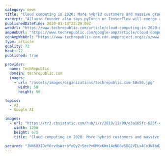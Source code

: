 ```yaml
---
category: news
title: "Cloud computing in 2020: More hybrid customers and massive growth in China"
excerpt: "Alluxio founder also says pyTorch or TensorFlow will emerge as the top choice among machine learning frameworks. Engineers who can manage structured and unstructured data will be the most in ..."
publishedDateTime: 2020-01-14T22:28:00Z
webUrl: "https://www.techrepublic.com/article/cloud-computing-in-2020-more-hybrid-customers-and-massive-growth-in-china/"
ampWebUrl: "https://www.techrepublic.com/google-amp/article/cloud-computing-in-2020-more-hybrid-customers-and-massive-growth-in-china/"
cdnAmpWebUrl: "https://www-techrepublic-com.cdn.ampproject.org/c/s/www.techrepublic.com/google-amp/article/cloud-computing-in-2020-more-hybrid-customers-and-massive-growth-in-china/"
type: article
quality: 72
heat: 72
published: true

provider:
  name: TechRepublic
  domain: techrepublic.com
  images:
    - url: "/assets/images/organizations/techrepublic.com-50x50.jpg"
      width: 50
      height: 50

topics:
  - AI
  - Google AI

images:
  - url: "https://tr3.cbsistatic.com/hub/i/r/2019/12/09/e3a165fc-623f-466d-ae37-59fc4475fbb3/thumbnail/1200x675/e9f044ddc5203cb1472e5e59a5d352a1/20191209-enterprise-tom.jpg"
    width: 1200
    height: 675
    title: "Cloud computing in 2020: More hybrid customers and massive growth in China"

secured: "JNN6U3IDcY6cvHsWz+bfeQyZ+5oePv6MKxKWo14eNB8v58Q2VELx4Co3Nlbd2qU54EP2xs683VwEdQmCmC7fL5Uc2d1LJ+kv/gTcGGqC6/Jhem/lvkFV8D3msNoCDGDImK2ZzzGQKv2v1/oxc8Fk7kIR+C8/BGKN9vt3icNN+GHi8/eodJzM6U5Q2VJEdfdXMVXbmEkwbhKYReAzl+QG4Zg5syH8ZOXvxUWA1yoY6FKfEAWcaMXu4R4g0SQ0dvsG0GDyQ98K7QYj6cLBqwTK8jWHI855Wt4QqcXStxVXoqvtoRZSLXINGmpgPOCJG0uI;zHM4gojwpOM6LvlaE8K8+Q=="
---
```


